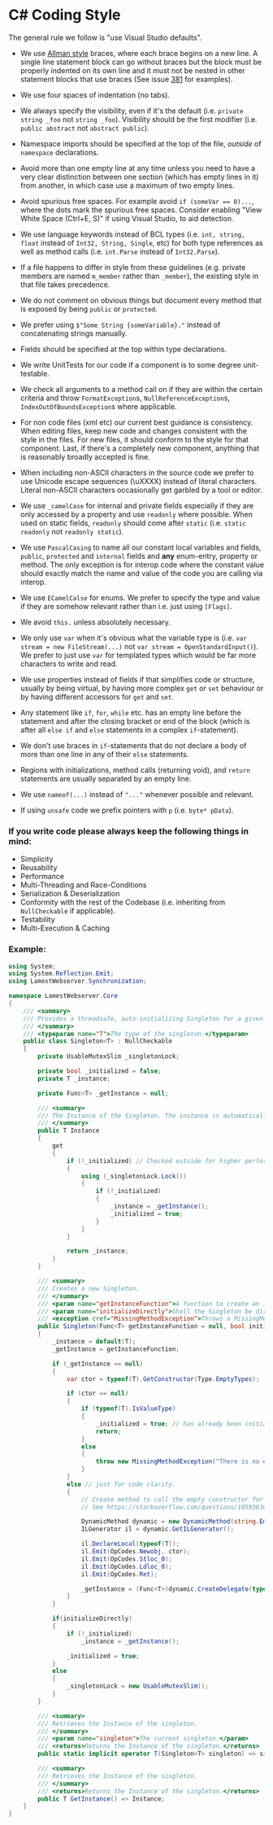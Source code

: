 C# Coding Style
===============

The general rule we follow is "use Visual Studio defaults".

* We use [Allman style](http://en.wikipedia.org/wiki/Indent_style#Allman_style) braces, where each brace begins on a new line. A single line statement block can go without braces but the block must be properly indented on its own line and it must not be nested in other statement blocks that use braces (See issue [381](https://github.com/dotnet/corefx/issues/381) for examples). 
* We use four spaces of indentation (no tabs).
* We always specify the visibility, even if it's the default (i.e.
  `private string _foo` not `string _foo`). Visibility should be the first modifier (i.e. 
  `public abstract` not `abstract public`).
* Namespace imports should be specified at the top of the file, *outside* of
  `namespace` declarations.
* Avoid more than one empty line at any time unless you need to have a very clear distinction between one section (which has empty lines in it) from another, in which case use a maximum of two empty lines.
* Avoid spurious free spaces.
  For example avoid `if (someVar == 0)...`, where the dots mark the spurious free spaces.
  Consider enabling "View White Space (Ctrl+E, S)" if using Visual Studio, to aid detection.
* We use language keywords instead of BCL types (i.e. `int, string, float` instead of `Int32, String, Single`, etc) for both type references as well as method calls (i.e. `int.Parse` instead of `Int32.Parse`).
* If a file happens to differ in style from these guidelines (e.g. private members are named `m_member`
  rather than `_member`), the existing style in that file takes precedence.
* We do not comment on obvious things but document every method that is exposed by being `public` or `protected`.
* We prefer using `$"Some String {someVariable}."` instead of concatenating strings manually.
* Fields should be specified at the top within type declarations.
* We write UnitTests for our code if a component is to some degree unit-testable.
* We check all arguments to a method call on if they are within the certain criteria and throw `FormatException`s, `NullReferenceException`s, `IndexOutOfBoundsException`s where applicable.
* For non code files (xml etc) our current best guidance is consistency. When editing files, keep new code and changes consistent with the style in the files. For new files, it should conform to the style for that component. Last, if there's a completely new component, anything that is reasonably broadly accepted is fine.
* When including non-ASCII characters in the source code we prefer to use Unicode escape sequences (\uXXXX) instead of literal characters. Literal non-ASCII characters occasionally get garbled by a tool or editor.

* We use `_camelCase` for internal and private fields especially if they are only accessed by a property and use `readonly` where possible. When used on static fields, `readonly` should come after `static` (i.e. `static readonly` not `readonly static`).
* We use `PascalCasing` to name all our constant local variables and fields, `public`, `protected` and `internal` fields and **any** enum-entry, property or method. The only exception is for interop code where the constant value should exactly match the name and value of the code you are calling via interop.
* We use `ECamelCalse` for enums. We prefer to specify the type and value if they are somehow relevant rather than i.e. just using `[Flags]`.
* We avoid `this.` unless absolutely necessary. 
* We only use `var` when it's obvious what the variable type is (i.e. `var stream = new FileStream(...)` not `var stream = OpenStandardInput()`). We prefer to just use `var` for templated types which would be far more characters to write and read.
* We use properties instead of fields if that simplifies code or structure, usually by being virtual, by having more complex `get` or `set` behaviour or by having different accessors for `get` and `set`.
* Any statement like `if`, `for`, `while` etc. has an empty line before the statement and after the closing bracket or end of the block (which is after all `else if` and `else` statements in a complex `if`-statement).
* We don't use braces in `if`-statements that do not declare a body of more than one line in any of their `else` statements. 
* Regions with initializations, method calls (returning void), and `return` statements are usually separated by an empty line.
* We use ```nameof(...)``` instead of ```"..."``` whenever possible and relevant.
* If using `unsafe` code we prefix pointers with `p` (i.e. `byte* pData`).


### If you write code please always keep the following things in mind:

* Simplicity
* Reusability
* Performance
* Multi-Threading and Race-Conditions
* Serialization & Deserialization
* Conformity with the rest of the Codebase (i.e. inheriting from `NullCheckable` if applicable).
* Testability
* Multi-Execution & Caching


### Example:

```C#
using System;
using System.Reflection.Emit;
using LamestWebserver.Synchronization;

namespace LamestWebserver.Core
{
    /// <summary>
    /// Provides a threadsafe, auto-initializing Singleton for a given type.
    /// </summary>
    /// <typeparam name="T">The type of the singleton.</typeparam>
    public class Singleton<T> : NullCheckable
    {
        private UsableMutexSlim _singletonLock;

        private bool _initialized = false;
        private T _instance;

        private Func<T> _getInstance = null;

        /// <summary>
        /// The Instance of the Singleton. The instance is automatically initalized when you first read from it.
        /// </summary>
        public T Instance
        {
            get
            {
                if (!_initialized) // Checked outside for higher performance in most cases but not threadsafe. Therefore checked again inside the lock.
                {
                    using (_singletonLock.Lock())
                    {
                        if (!_initialized)
                        {
                            _instance = _getInstance();
                            _initialized = true;
                        }
                    }
                }

                return _instance;
            }
        }

        /// <summary>
        /// Creates a new Singleton.
        /// </summary>
        /// <param name="getInstanceFunction">A function to create an instance of the given type. If null will be set to default constructor of this type.</param>
        /// <param name="initializeDirectly">Shall the Singleton be directly initialized upfront?</param>
        /// <exception cref="MissingMethodException">Throws a MissingMethodException when no getInstanceFunction is given and the type does not contain a default constructor and is no ValueType.</exception>
        public Singleton(Func<T> getInstanceFunction = null, bool initializeDirectly = false)
        {
            _instance = default(T);
            _getInstance = getInstanceFunction;

            if (_getInstance == null)
            {
                var ctor = typeof(T).GetConstructor(Type.EmptyTypes);

                if (ctor == null)
                {
                    if (typeof(T).IsValueType)
                    {
                        _initialized = true; // has already been initialized in the first line to default(T).
                        return;
                    }
                    else
                    {
                        throw new MissingMethodException("There is no empty constructor defined for this type. Please implement an empty constructor or provide a initialization function.");
                    }
                }
                else // just for code clarity.
                {
                    // Create method to call the empty constructor for the given type.
                    // See https://stackoverflow.com/questions/10593630/create-delegate-from-constructor

                    DynamicMethod dynamic = new DynamicMethod(string.Empty, typeof(T), Type.EmptyTypes, typeof(T));
                    ILGenerator il = dynamic.GetILGenerator();

                    il.DeclareLocal(typeof(T));
                    il.Emit(OpCodes.Newobj, ctor);
                    il.Emit(OpCodes.Stloc_0);
                    il.Emit(OpCodes.Ldloc_0);
                    il.Emit(OpCodes.Ret);

                    _getInstance = (Func<T>)dynamic.CreateDelegate(typeof(Func<T>));
                }
            }

            if(initializeDirectly)
            {
                if (!_initialized)
                    _instance = _getInstance();

                _initialized = true;
            }
            else
            {
                _singletonLock = new UsableMutexSlim();
            }
        }

        /// <summary>
        /// Retrieves the Instance of the singleton.
        /// </summary>
        /// <param name="singleton">The current singleton.</param>
        /// <returns>Returns the Instance of the singleton.</returns>
        public static implicit operator T(Singleton<T> singleton) => singleton.Instance;

        /// <summary>
        /// Retrieves the Instance of the singleton.
        /// </summary>
        /// <returns>Returns the Instance of the singleton.</returns>
        public T GetInstance() => Instance;
    }
}
```